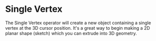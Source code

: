 # Single Vertex

The Single Vertex operator will create a new object containing a single vertex at the 3D cursor position. It's a great way to begin making a 2D planar shape (sketch) which you can extrude into 3D geometry.
